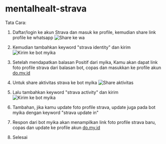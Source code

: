 # mentalhealt-strava

Tata Cara:

1. Daftar/login ke akun Strava dan masuk ke profile, kemudian share link profile ke whatsapp
   ![Share ke wa](https://github.com/user-attachments/assets/14e4b57a-ddb7-4286-857a-477186a2e10b)

2. Kemudian tambahkan keyword "strava identity" dan kirim
   ![Kirim ke bot myika](https://github.com/user-attachments/assets/894050d6-4344-46c9-94a0-41795cb6ac82)

3. Setelah mendapatkan balasan Positif dari myika, Kamu akan dapat link foto profile strava dari balasan bot, copas dan masukkan ke profile akun [do.my.id](https://www.do.my.id/)

4. Untuk share aktivitas strava ke bot myika
   ![Share aktivitas](https://github.com/user-attachments/assets/26487719-ebfd-4f9c-984a-11678842f5fd)

5. Lalu tambahkan keyword "strava activity" dan kirim
   ![Kirim ke bot myika](https://github.com/user-attachments/assets/660c0511-84fb-4a3e-aa00-16b5a2975f1c)

6. Tambahan, jika kamu update foto profile strava, update juga pada bot myika dengan keyword "strava update in"

7. Respon dari bot myika akan menampilkan link foto profile strava baru, copas dan update ke profile akun [do.my.id](https://www.do.my.id/)

8. Selesai
